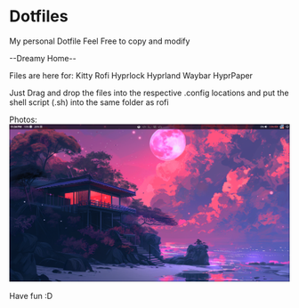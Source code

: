 # Dotfiles
My personal Dotfile Feel Free to copy and modify

--Dreamy Home--

Files are here for: 
Kitty
Rofi
Hyprlock
Hyprland
Waybar
HyprPaper

Just Drag and drop the files into the respective .config locations and put the shell script (.sh) into the same folder as rofi

Photos:
![alt text](https://github.com/QuietALigitDev/Dotfiles/blob/main/ScreenShots/Dreamy-Home1.png?raw=true)

Have fun :D
